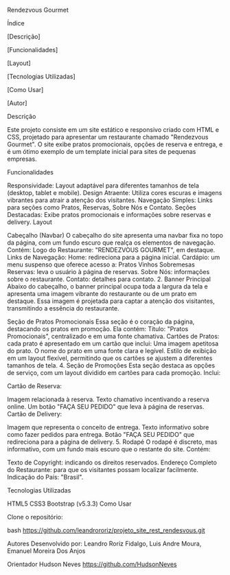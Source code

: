 Rendezvous Gourmet

Índice

[Descrição]

[Funcionalidades]

[Layout]

[Tecnologias Utilizadas]

[Como Usar]

[Autor]

Descrição

Este projeto consiste em um site estático e responsivo criado com HTML e CSS, projetado para apresentar um restaurante chamado "Rendezvous Gourmet". O site exibe pratos promocionais, opções de reserva e entrega, e é um ótimo exemplo de um template inicial para sites de pequenas empresas.

Funcionalidades

Responsividade: Layout adaptável para diferentes tamanhos de tela (desktop, tablet e mobile).
Design Atraente: Utiliza cores escuras e imagens vibrantes para atrair a atenção dos visitantes.
Navegação Simples: Links para seções como Pratos, Reservas, Sobre Nós e Contato.
Seções Destacadas: Exibe pratos promocionais e informações sobre reservas e delivery.
Layout

Cabeçalho (Navbar) O cabeçalho do site apresenta uma navbar fixa no topo da página, com um fundo escuro que realça os elementos de navegação. Contém:
Logo do Restaurante: "RENDEZVOUS GOURMET", em destaque. Links de Navegação: Home: redireciona para a página inicial. Cardápio: um menu suspenso que oferece acesso a: Pratos Vinhos Sobremesas Reservas: leva o usuário à página de reservas. Sobre Nós: informações sobre o restaurante. Contato: detalhes para contato. 2. Banner Principal Abaixo do cabeçalho, o banner principal ocupa toda a largura da tela e apresenta uma imagem vibrante do restaurante ou de um prato em destaque. Essa imagem é projetada para captar a atenção dos visitantes, transmitindo a essência do restaurante.

Seção de Pratos Promocionais Essa seção é o coração da página, destacando os pratos em promoção. Ela contém:
Título: "Pratos Promocionais", centralizado e em uma fonte chamativa. Cartões de Pratos: cada prato é apresentado em um cartão que inclui: Uma imagem apetitosa do prato. O nome do prato em uma fonte clara e legível. Estilo de exibição em um layout flexível, permitindo que os cartões se ajustem a diferentes tamanhos de tela. 4. Seção de Promoções Esta seção destaca as opções de serviço, com um layout dividido em cartões para cada promoção. Inclui:

Cartão de Reserva:

Imagem relacionada à reserva. Texto chamativo incentivando a reserva online. Um botão "FAÇA SEU PEDIDO" que leva à página de reservas. Cartão de Delivery:

Imagem que representa o conceito de entrega. Texto informativo sobre como fazer pedidos para entrega. Botão "FAÇA SEU PEDIDO" que redireciona para a página de delivery. 5. Rodapé O rodapé é discreto, mas informativo, com um fundo mais escuro que o restante do site. Contém:

Texto de Copyright: indicando os direitos reservados. Endereço Completo do Restaurante: para que os visitantes possam localizar facilmente. Indicação do País: "Brasil".

Tecnologias Utilizadas

HTML5
CSS3
Bootstrap (v5.3.3)
Como Usar

Clone o repositório:

bash https://github.com/leandrororiz/projeto_site_rest_rendesvous.git

Autores Desenvolvido por: Leandro Roriz Fidalgo, Luis Andre Moura, Emanuel Moreira Dos Anjos

Orientador Hudson Neves https://github.com/HudsonNeves
